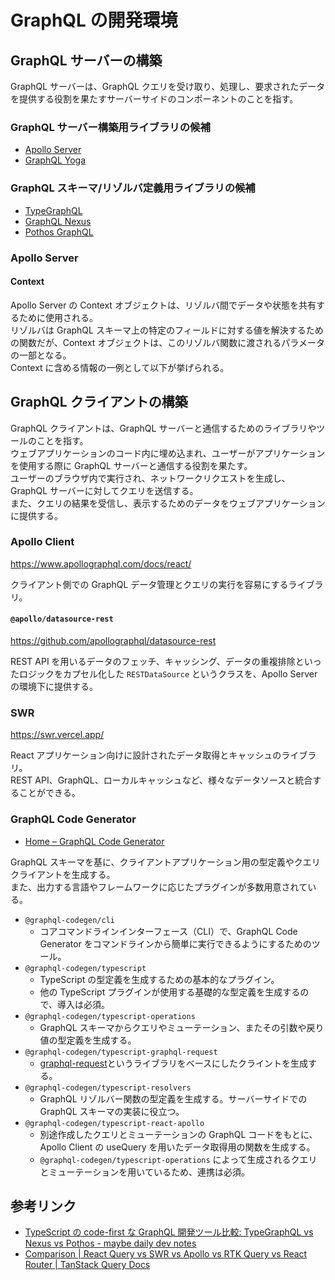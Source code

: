 # GraphQL の開発環境

## GraphQL サーバーの構築

GraphQL サーバーは、GraphQL クエリを受け取り、処理し、要求されたデータを提供する役割を果たすサーバーサイドのコンポーネントのことを指す。

### GraphQL サーバー構築用ライブラリの候補

- [Apollo Server](https://www.apollographql.com/docs/apollo-server/)
- [GraphQL Yoga](https://the-guild.dev/graphql/yoga-server)

### GraphQL スキーマ/リゾルバ定義用ライブラリの候補

- [TypeGraphQL](https://typegraphql.com/)
- [GraphQL Nexus](https://nexusjs.org/)
- [Pothos GraphQL](https://pothos-graphql.dev/)

### Apollo Server

#### Context

Apollo Server の Context オブジェクトは、リゾルバ間でデータや状態を共有するために使用される。  
リゾルバは GraphQL スキーマ上の特定のフィールドに対する値を解決するための関数だが、Context オブジェクトは、このリゾルバ関数に渡されるパラメータの一部となる。  
Context に含める情報の一例として以下が挙げられる。

## GraphQL クライアントの構築

GraphQL クライアントは、GraphQL サーバーと通信するためのライブラリやツールのことを指す。  
ウェブアプリケーションのコード内に埋め込まれ、ユーザーがアプリケーションを使用する際に GraphQL サーバーと通信する役割を果たす。  
ユーザーのブラウザ内で実行され、ネットワークリクエストを生成し、GraphQL サーバーに対してクエリを送信する。  
また、クエリの結果を受信し、表示するためのデータをウェブアプリケーションに提供する。

### Apollo Client

https://www.apollographql.com/docs/react/

クライアント側での GraphQL データ管理とクエリの実行を容易にするライブラリ。

#### `@apollo/datasource-rest`

https://github.com/apollographql/datasource-rest

REST API を用いるデータのフェッチ、キャッシング、データの重複排除といったロジックをカプセル化した `RESTDataSource` というクラスを、Apollo Server の環境下に提供する。

### SWR

https://swr.vercel.app/

React アプリケーション向けに設計されたデータ取得とキャッシュのライブラリ。  
REST API、GraphQL、ローカルキャッシュなど、様々なデータソースと統合することができる。

### GraphQL Code Generator

- [Home – GraphQL Code Generator](https://the-guild.dev/graphql/codegen)

GraphQL スキーマを基に、クライアントアプリケーション用の型定義やクエリクライアントを生成する。  
また、出力する言語やフレームワークに応じたプラグインが多数用意されている。

- `@graphql-codegen/cli`
  - コアコマンドラインインターフェース（CLI）で、GraphQL Code Generator をコマンドラインから簡単に実行できるようにするためのツール。
- `@graphql-codegen/typescript`
  - TypeScript の型定義を生成するための基本的なプラグイン。
  - 他の TypeScript プラグインが使用する基礎的な型定義を生成するので、導入は必須。
- `@graphql-codegen/typescript-operations`
  - GraphQL スキーマからクエリやミューテーション、またその引数や戻り値の型定義を生成する。
- `@graphql-codegen/typescript-graphql-request`
  - [graphql-request](https://github.com/jasonkuhrt/graphql-request)というライブラリをベースにしたクライントを生成する。
- `@graphql-codegen/typescript-resolvers`
  - GraphQL リゾルバー関数の型定義を生成する。サーバーサイドでの GraphQL スキーマの実装に役立つ。
- `@graphql-codegen/typescript-react-apollo`
  - 別途作成したクエリとミューテーションの GraphQL コードをもとに、 Apollo Client の useQuery を用いたデータ取得用の関数を生成する。
  - `@graphql-codegen/typescript-operations` によって生成されるクエリとミューテーションを用いているため、連携は必須。

## 参考リンク

- [TypeScript の code-first な GraphQL 開発ツール比較: TypeGraphQL vs Nexus vs Pothos - maybe daily dev notes](https://tmokmss.hatenablog.com/entry/20230109/1673237629)
- [Comparison | React Query vs SWR vs Apollo vs RTK Query vs React Router | TanStack Query Docs](https://tanstack.com/query/latest/docs/react/comparison?from=reactQueryV3&original=https%3A%2F%2Ftanstack.com%2Fquery%2Fv3%2Fdocs%2Fcomparison)
